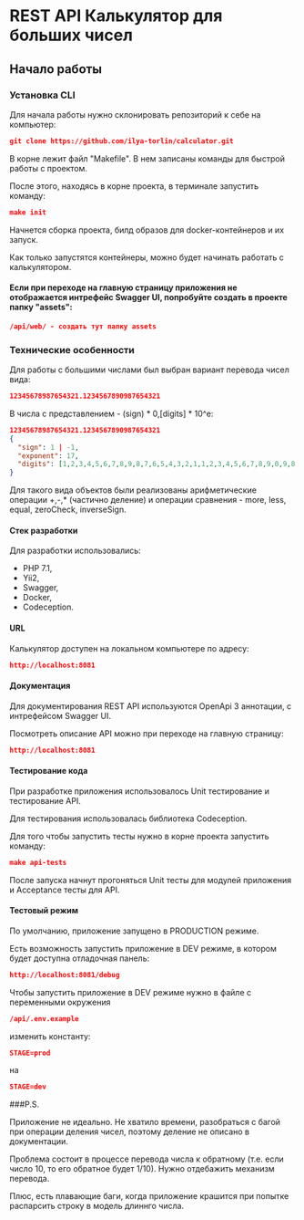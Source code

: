 # REST API Калькулятор для больших чисел

## Начало работы

### Установка CLI

Для начала работы нужно склонировать репозиторий к себе на компьютер:
```json
git clone https://github.com/ilya-torlin/calculator.git
```
В корне лежит файл "Makefile". В нем записаны команды для быстрой работы с проектом.

После этого, находясь в корне проекта, в терминале запустить команду:
```json
make init
```
Начнется сборка проекта, билд образов для docker-контейнеров и их запуск.

Как только запустятся контейнеры, можно будет начинать работать с калькулятором.

#### Если при переходе на главную страницу приложения не отображается интрефейс Swagger UI, попробуйте создать в проекте папку "assets":
```json
/api/web/ - создать тут папку assets
```

### Технические особенности

Для работы с большими числами был выбран вариант перевода чисел вида: 
```json
12345678987654321.1234567890987654321
```
В числа с представлением - (sign) * 0,[digits] * 10^e:
```json
12345678987654321.1234567890987654321
{
  "sign": 1 | -1,
  "exponent": 17,
  "digits": [1,2,3,4,5,6,7,8,9,8,7,6,5,4,3,2,1,1,2,3,4,5,6,7,8,9,0,9,8,7,6,5,4,3,2,1]
} 
```
Для такого вида объектов были реализованы арифметические операции +,-,* (частично деление) и операции сравнения - more, less, equal, zeroCheck, inverseSign. 

#### Стек разработки

Для разработки использовались:
* PHP 7.1,
* Yii2,
* Swagger,
* Docker,
* Codeception.

#### URL

Калькулятор доступен на локальном компьютере по адресу:

```json
http://localhost:8081
```

#### Документация 

Для документирования REST API используются OpenApi 3 аннотации, с интрефейсом Swagger UI. 

Посмотреть описание API можно при переходе на главную страницу: 

```json
http://localhost:8081
```

#### Тестирование кода

При разработке приложения использовалось Unit тестирование и тестирование API.

Для тестирования использовалась библиотека Codeception.

Для того чтобы запустить тесты нужно в корне проекта запустить команду:
 ```json
make api-tests
 ```
После запуска начнут прогоняться Unit тесты для модулей приложения и Acceptance тесты для API.

#### Тестовый режим

По умолчанию, приложение запущено в PRODUCTION режиме. 

Есть возможность запустить приложение в DEV режиме, в котором будет доступна отладочная панель:
```json
http://localhost:8081/debug
```
Чтобы запустить приложение в DEV режиме нужно в файле с переменными окружения 
```json
/api/.env.example
``` 
изменить константу: 
```json
STAGE=prod 
``` 
на 
```json
STAGE=dev 
``` 

###P.S.

Приложение не идеально. Не хватило времени, разобраться с багой 
при операции деления чисел, поэтому деление не описано в документации. 

Проблема состоит в процессе перевода числа к обратному 
(т.е. если число 10, то его обратное будет 1/10). Нужно отдебажить механизм перевода.

Плюс, есть плавающие баги, когда приложение крашится при попытке распарсить строку в модель длиннго числа.

